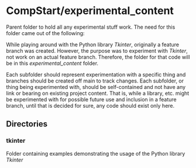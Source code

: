 # CompStart/experimental_content

Parent folder to hold all any experimental stuff work. The need for this folder came out of the following:

While playing around with the Python library _Tkinter_, originally a feature branch was created. However, the purpose was to experiment with _Tkinter_, not work on an actual feature branch. Therefore, the folder for that code will be in this _experimental_content_ folder.

Each subfolder should represent experimentation with a specific thing and branches should be created off main to track changes. Each subfolder, or thing being experimented with, should be self-contained and not have any link or bearing on existing project content. That is, while a library, etc. might be experimented with for possible future use and inclusion in a feature branch, until that is decided for sure, any code should exist only here.

## Directories

### tkinter

Folder containing examples demonstrating the usage of the Python library _Tkinter_
